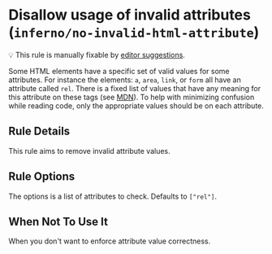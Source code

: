 # Disallow usage of invalid attributes (`inferno/no-invalid-html-attribute`)

💡 This rule is manually fixable by [editor suggestions](https://eslint.org/docs/developer-guide/working-with-rules#providing-suggestions).

<!-- end auto-generated rule header -->

Some HTML elements have a specific set of valid values for some attributes.
For instance the elements: `a`, `area`, `link`, or `form` all have an attribute called `rel`.
There is a fixed list of values that have any meaning for this attribute on these tags (see [MDN](https://developer.mozilla.org/en-US/docs/Web/HTML/Attributes/rel)).
To help with minimizing confusion while reading code, only the appropriate values should be on each attribute.

## Rule Details

This rule aims to remove invalid attribute values.

## Rule Options

The options is a list of attributes to check. Defaults to `["rel"]`.

## When Not To Use It

When you don't want to enforce attribute value correctness.

